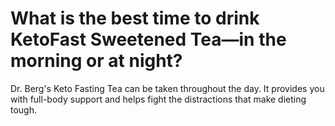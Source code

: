 # What is the best time to drink KetoFast Sweetened Tea—in the morning or at night?

Dr. Berg's Keto Fasting Tea can be taken throughout the day. It provides you with full-body support and helps fight the distractions that make dieting tough.
